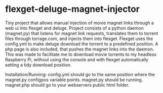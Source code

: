 flexget-deluge-magnet-injector
==============================

Tiny project that allows manual injection of movie magnet links through a web ui into flexget and deluge.
Project consists of a python daemon (magnet.py) that listens for magnet link requests, translates them to torrent files through torrage.com, and injects them into flexget. Flexget uses the config.yml to make deluge download the torrent to a predefined position.
A php page is also included, that pushes the magnet links into the daemon. This was made to facilitate me to download movie torrents to my headless Raspberry Pi, without using the console and with flexget automatically setting a tidy download position.

Installation/Running:
config.yml should go to the same position where the magnet.py configpos variable points.
magnet.py should be running.
magnet.php should go to your webservers public html folder.
